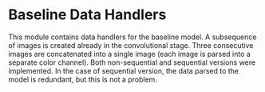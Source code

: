 # Baseline Data Handlers #

This module contains data handlers for the baseline model. A subsequence of images is created already in the convolutional stage. Three consecutive images are concatenated into a single image (each image is parsed into a separate color channel). Both non-sequential and sequential versions were implemented. In the case of sequential version, the data parsed to the model is redundant, but this is not a problem.
